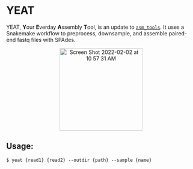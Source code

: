 # YEAT

YEAT, **Y**our **E**verday **A**ssembly **T**ool, is an update to [`asm_tools`](https://github.com/bioforensics/asm_tools). It uses a Snakemake workflow to preprocess, downsample, and assemble paired-end fastq files with SPAdes.

<p align="center">
  <img width="220" alt="Screen Shot 2022-02-02 at 10 57 31 AM" src="https://user-images.githubusercontent.com/33472323/152189781-2bfdc62b-f554-42d5-8f78-f94ab2b133eb.png">
</p>

## Usage:

```$ yeat {read1} {read2} --outdir {path} --sample {name}```
